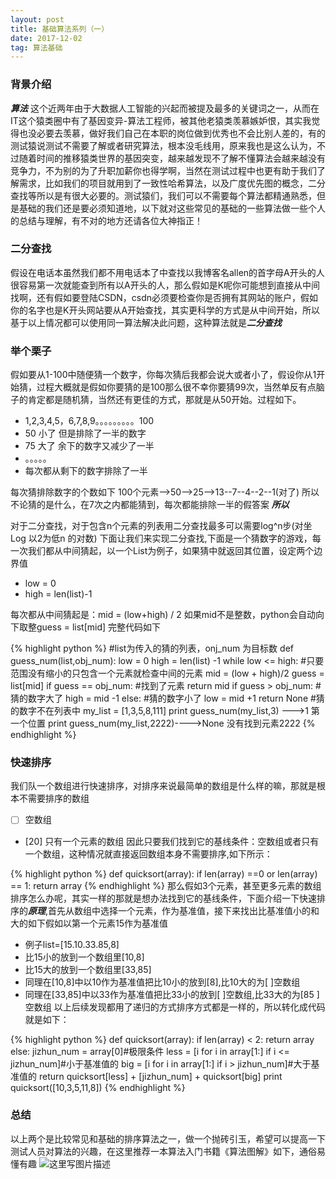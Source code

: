 ```yaml
---
layout: post
title: 基础算法系列（一）
date: 2017-12-02
tag: 算法基础
---
```



### 背景介绍
***算法*** 这个近两年由于大数据人工智能的兴起而被提及最多的关键词之一，从而在IT这个猿类圈中有了基因变异-算法工程师，被其他老猿类羡慕嫉妒恨，其实我觉得也没必要去羡慕，做好我们自己在本职的岗位做到优秀也不会比别人差的，有的测试猿说测试不需要了解或者研究算法，根本没毛线用，原来我也是这么认为，不过随着时间的推移猿类世界的基因突变，越来越发现不了解不懂算法会越来越没有竞争力，不为别的为了升职加薪你也得学啊，当然在测试过程中也更有助于我们了解需求，比如我们的项目就用到了一致性哈希算法，以及广度优先图的概念，二分查找等所以是有很大必要的。测试猿们，我们可以不需要每个算法都精通熟悉，但是基础的我们还是要必须知道地，以下就对这些常见的基础的一些算法做一些个人的总结与理解，有不对的地方还请各位大神指正！
### 二分查找
假设在电话本虽然我们都不用电话本了中查找以我博客名allen的首字母A开头的人很容易第一次就能查到所有以A开头的人，那么假如是K呢你可能想到直接从中间找啊，还有假如要登陆CSDN，csdn必须要检查你是否拥有其网站的账户，假如你的名字也是K开头网站要从A开始查找，其实更科学的方式是从中间开始，所以基于以上情况都可以使用同一算法解决此问题，这种算法就是***二分查找***
### 举个栗子
假如要从1-100中随便猜一个数字，你每次猜后我都会说大或者小了，假设你从1开始猜，过程大概就是假如你要猜的是100那么很不幸你要猜99次，当然单反有点脑子的肯定都是随机猜，当然还有更佳的方式，那就是从50开始。过程如下。

 - 1,2,3,4,5，6,7,8,9。。。。。。。。。100
 - 50 小了 但是排除了一半的数字
 - 75 大了 余下的数字又减少了一半
 - 。。。。。
 - 每次都从剩下的数字排除了一半
 
每次猜排除数字的个数如下
100个元素-->50-->25-->13--7--4--2--1(对了)
所以不论猜的是什么，在7次之内都能猜到，每次都能排除一半的假答案
***所以*** 
  
对于二分查找，对于包含n个元素的列表用二分查找最多可以需要log^n步(对坐Log 以2为低n 的对数)
下面让我们来实现二分查找,下面是一个猜数字的游戏，每一次我们都从中间猜起，以一个List为例子，如果猜中就返回其位置，设定两个边界值

 - low = 0
 - high = len(list)-1

每次都从中间猜起是：mid = (low+high) / 2  如果mid不是整数，python会自动向下取整guess = list[mid]
完整代码如下

{% highlight python %}
#list为传入的猜的列表，onj_num 为目标数
	def guess_num(list,obj_num):
 		low = 0
		high = len(list) -1
  		while low <= high: #只要范围没有缩小的只包含一个元素就检查中间的元素
		mid = (low + high)/2
		guess = list[mid]
		if guess == obj_num: #找到了元素
			return mid
			if guess > obj_num: # 猜的数字大了
				high = mid -1
			else: #猜的数字小了
				low = mid +1
		return None #猜的数字不在列表中
my_list = [1,3,5,8,111]
print guess_num(my_list,3) --->1 第一个位置
print guess_num(my_list,2222)---->None 没有找到元素2222
{% endhighlight %}

### 快速排序
我们队一个数组进行快速排序，对排序来说最简单的数组是什么样的嘛，那就是根本不需要排序的数组
 - [ ] 空数组
 - [20] 只有一个元素的数组
因此只要我们找到它的基线条件：空数组或者只有一个数组，这种情况就直接返回数组本身不需要排序,如下所示：

{% highlight python %}
	def quicksort(array):
	if len(array) ==0 or len(array) == 1:
		return array 
{% endhighlight %}
那么假如3个元素，甚至更多元素的数组排序怎么办呢，其实一样的那就是想办法找到它的基线条件，下面介绍一下快速排序的***原理***,首先从数组中选择一个元素，作为基准值，接下来找出比基准值小的和大的如下假如以第一个元素15作为基准值
 -  例子list=[15.10.33.85,8]
 -  比15小的放到一个数组里[10,8]
 - 比15大的放到一个数组里[33,85]
 - 同理在[10,8]中以10作为基准值把比10小的放到[8],比10大的为[ ]空数组
 - 同理在[33,85]中以33作为基准值把比33小的放到[ ]空数组,比33大的为[85 ]空数组
以上后续发现都用了递归的方式排序方式都是一样的，所以转化成代码就是如下：

{% highlight python %}
def quicksort(array):
	if len(array) < 2:
		return array
	else:
		jizhun_num = array[0]#极限条件
		less = [i for i in array[1:] if i <= jizhun_num]#小于基准值的
		big =  [i for i in array[1:] if i > jizhun_num]#大于基准值的
		return quicksort[less] + [jizhun_num] + quicksort[big]
print quicksort([10,3,5,11,8])
{% endhighlight %}

### 总结
以上两个是比较常见和基础的排序算法之一，做一个抛砖引玉，希望可以提高一下测试人员对算法的兴趣，在这里推荐一本算法入门书籍《算法图解》如下，通俗易懂有趣
![这里写图片描述](http://img.blog.csdn.net/20171202155607951?watermark/2/text/aHR0cDovL2Jsb2cuY3Nkbi5uZXQvYTExZW5fMDM=/font/5a6L5L2T/fontsize/400/fill/I0JBQkFCMA==/dissolve/70/gravity/SouthEast)
